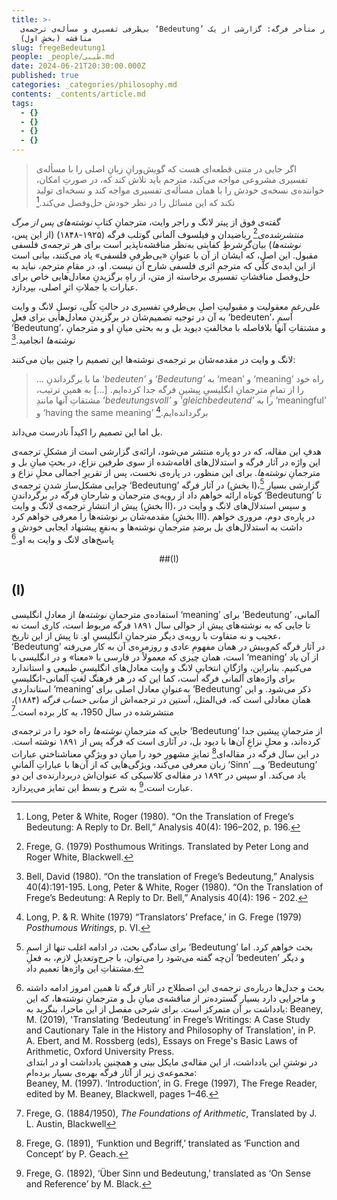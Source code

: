 ```yaml
---
title: >-
  بی‌طرفی تفسیری و مسأله‌ی ترجمه‌ی ‘Bedeutung’ در آثار متأخر فرگه: گزارشی از یک
  مناقشه (بخشِ اول)
slug: fregeBedeutung1
people: _people/طیبی.md
date: 2024-06-21T20:30:00.000Z
published: true
categories: _categories/philosophy.md
contents: _contents/article.md
tags:
  - {}
  - {}
  - {}
  - {}
---
```



> اگر جایی در متنی قطعه‌ای هست که گویش‌ورانِ زبانِ اصلی را با مسأله‌ی تفسیری مشروعی مواجه می‌کند، مترجم باید تلاش کند که، در صورتِ امکان، خواننده‌ی نسخه‌ی خودش را با همان مسأله‌ی تفسیری مواجه کند و نسخه‌ای تولید نکند که این مسائل را در نظر خودش حل‌وفصل می‌کند.[^1]

گفته‌ی فوق از پیتر لانگ و راجر وایت، مترجمانِ کتابِ *نوشته‌های پس از مرگ‌ منتشرشده‌‌ی*[^2] ریاضیدان و فیلسوف آلمانی  گوتلب فرگه (۱۹۲۵-۱۸۴۸) (از این پس، _نوشته‌ها_) بیان‌گرِ‌شرطِ کفایتی به‌نظر مناقشه‌ناپذیر است برای هر ترجمه‌ی فلسفی مقبول. این اصل، که ایشان از آن با عنوانِ «بی‌طرفیِ فلسفی» یاد می‌کنند، بیانی است از این ایده‌ی کلّی که مترجمِ اثری فلسفی شارح آن نیست. او، در مقامِ مترجم، نباید به حل‌وفصل مناقشاتِ تفسیری برخاسته از متن، از راهِ برگزیدنِ معادل‌هایی خاص برای عبارات یا جملاتِ اثرِ اصلی، بپردازد.

علی‌رغمِ معقولیت و مقبولیتِ اصلِ بی‌طرفیِ تفسیری در حالتِ کلّی، توسلِ لانگ و وایت به آن در توجیه تصمیم‌شان در برگزیدنِ معادل‌هایی برای فعلِ ‘bedeuten’، اسمِ ‘Bedeutung’‌، و مشتقاتِ آنها بلافاصله با مخالفتِ دیوید بل و به بحثی میانِ او و مترجمانِ _نوشته‌ها_ انجامید.[^3]

 لانگ و وایت در مقدمه‌شان بر ترجمه‌ی نوشته‌ها این تصمیم را چنین بیان می‌کنند:
> … ما با برگرداندنِ ‘_bedeuten’‌_ و ‘_Bedeutung’_ به ‘mean’‌ و ‘meaning’ راه خود را از تمامِ مترجمانِ انگلیسیِ پیشینِ فرگه جدا کرده‌ایم. [...] به همین ترتیب، مشتقاتِ آنها مانندِ ‘_bedeutungsvoll’_ و ‘_gleichbedeutend’_ را به ‘meaningful’‌ و ‘having the same meaning’‌ برگردانده‌ایم.[^4]

بل اما این تصمیم را اکیداً نادرست می‌داند. 

هدفِ این مقاله، که در دو پاره منتشر می‌شود، ارائه‌ی گزارشی است از مشکلِ ترجمه‌ی این واژه در آثار فرگه و استدلال‌های اقامه‌شده از سوی طرفین نزاع، در بحثِ میانِ بل و مترجمانِ *نوشته‌ها*. برای این منظور، در پاره‌ی نخست، پس از تقریرِ اجمالی محلِ نزاع و چرایی مشکل‌ساز شدنِ ترجمه‌ی ‘Bedeutung’ در آثار فرگه (بخش I)،[^5]  گزارشی بسیار کوتاه ارائه خواهم داد از رویه‌ی مترجمان و شارحانِ فرگه در برگرداندنِ ‘Bedeutung’ تا پیش از انتشارِ ترجمه‌ی لانگ و وایت (بخشِ II)، و سپس استدلال‌های لانگ و وایت در مقدمه‌‌شان بر نوشته‌ها را معرفی خواهم کرد (بخشِ III). در پاره‌ی دوم، مروری خواهم داشت به استدلال‌های بل برضدِ مترجمانِ نوشته‌ها و به‌نفعِ پیشنهاد ایجابی خودش و پاسخ‌های لانگ و وایت به او.[^bignote]

<p style="text-align: center;">##(I)</p>

## (I)
استفاده‌ی مترجمانِ‌ _نوشته‌ها_ از معادلِ انگلیسی ‘meaning’ برای ‘Bedeutung’ آلمانی، تا جایی که به نوشته‌های پیش از حوالی سال
۱۸۹۱ فرگه مربوط است، کاری است نه عجیب و نه متفاوت با رویه‌ی دیگر مترجمانِ انگلیسیِ او. تا پیش از این تاریخ، ‘Bedeutung’ در آثار فرگه کم‌وبیش در همان مفهومِ عادی و روزمره‌ی آن به کار می‌رفته است، همان چیزی که معمولاً در فارسی با «معنا» و در انگلیسی با ‘meaning’ از آن یاد می‌کنیم. بنابراین، واژگانِ انتخابیِ لانگ و وایت معادل‌های انگلیسیِ طبیعی و استاندارد برای واژه‌های آلمانی فرگه است، کما این که در هر فرهنگ لغتِ آلمانی-انگلیسیِ استانداردی ‘meaning’‌ به‌عنوانِ معادل اصلی برای ‘Bedeutung’ ذکر می‌شود. و این همان معادلی است که، فی‌المثل، آستین در ترجمه‌اش از _مبانی حساب فرگه_ (۱۸۸۴)_،_ منتشرشده در سال 1950، به کار برده است.[^7]

جایی که مترجمانِ _نوشته‌ها_ راه خود را در ترجمه‌ی ‘Bedeutung’ از مترجمانِ پیشین جدا کرده‌اند، و محلِ نزاعِ آن‌ها با دیود بل، در آثاری است که فرگه پس از ۱۸۹۱ نوشته است. در این سال فرگه در مقاله‌ای[^8] تمایزِ مشهورِ خود را میانِ دو ویژگیِ معناشناختیِ عبارات زبان معرفی می‌کند، ویژگی‌هایی که از آن‌ها با عباراتِ آلمانیِ ‘Sinn’ __و ‘Bedeutung’ یاد می‌کند. او سپس در ۱۸۹۲ در مقاله‌ی کلاسیکی که عنوان‌اش دربردارنده‌ی این دو عبارت است،[^9] به شرح و بسط این تمایز می‌پردازد. 



[^1]: Long, Peter & White, Roger (1980). “On the Translation of Frege’s Bedeutung: A Reply to Dr. Bell,” Analysis 40(4): 196–202, p. 196. 
[^2]: Frege, G. (1979) Posthumous Writings. Translated by Peter Long and Roger White, Blackwell.
[^3]: Bell, David (1980). “On the translation of Frege’s Bedeutung,” Analysis 40(4):191-195. Long, Peter & White, Roger (1980). “On the Translation of Frege’s Bedeutung: A Reply to Dr. Bell,” Analysis 40(4): 196 - 202.
[^4]: Long, P. & R. White (1979) “Translators’ Preface,’ in G. Frege (1979)  _Posthumous Writings_, p. VI.
[^5]: برای سادگی بحث، در ادامه اغلب تنها از اسمِ ‘Bedeutung’ بحث خواهم کرد. اما آن‌چه گفته می‌شود را می‌توان، با جرح‌وتعدیلِ لازم، به فعلِ ‘bedeuten’ و دیگر مشتقاتِ این واژه‌ها تعمیم داد.
[^bignote]: بحث و جدل‌ها درباره‌ی ترجمه‌ی این اصطلاح در آثار فرگه تا همین امروز ادامه داشته و ماجرایی دارد بسیار گسترده‌تر از مناقشه‌ی میانِ بل و مترجمانِ نوشته‌ها، که این یادداشت بر آن متمرکز است. برای شرحی مفصل از این ماجرا، بنگرید به:
       Beaney, M. (2019), 'Translating ‘Bedeutung’ in Frege’s Writings: A Case Study and Cautionary Tale in the History and                    Philosophy of Translation', in P. A. Ebert, and M. Rossberg (eds), Essays on Frege's Basic Laws of Arithmetic, Oxford University Press.   
       در نوشتنِ این یادداشت، از این مقاله‌ی مایکل بینی و همچنین یادداشت او در ابتدای مجموعه‌ی زیر از آثار فرگه بهره‌ی بسیار برده‌ام:   
      Beaney, M. (1997). ‘Introduction’, in G. Frege (1997), The Frege Reader, edited by M. Beaney, Blackwell, pages 1–46.   
[^7]: Frege, G. (1884/1950), _The Foundations of Arithmetic_, Translated by J. L. Austin, Blackwell

[^8]: Frege, G. (1891), ‘Funktion und Begriff,’ translated as ‘Function and Concept’ by P. Geach.

[^9]: Frege, G. (1892), ‘Über Sinn und Bedeutung,’ translated as ‘On Sense and Reference’ by M. Black.
